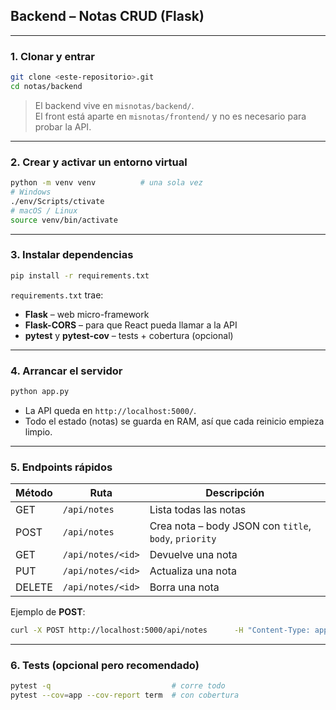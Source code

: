 ## Backend – Notas CRUD (Flask)
---

### 1. Clonar y entrar

```bash
git clone <este-repositorio>.git
cd notas/backend
```

> El backend vive en `misnotas/backend/`.  
> El front está aparte en `misnotas/frontend/` y no es necesario para probar la API.

---

### 2. Crear y activar un entorno virtual

```bash
python -m venv venv          # una sola vez
# Windows
./env/Scripts/ctivate
# macOS / Linux
source venv/bin/activate
```

---

### 3. Instalar dependencias

```bash
pip install -r requirements.txt
```

`requirements.txt` trae:

* **Flask** – web micro-framework  
* **Flask-CORS** – para que React pueda llamar a la API  
* **pytest** y **pytest-cov** – tests + cobertura (opcional)

---

### 4. Arrancar el servidor

```bash
python app.py
```

* La API queda en `http://localhost:5000/`.
* Todo el estado (notas) se guarda en RAM, así que cada reinicio empieza limpio.

---

### 5. Endpoints rápidos

| Método | Ruta                    | Descripción                                           |
|--------|-------------------------|-------------------------------------------------------|
| GET    | `/api/notes`           | Lista todas las notas                                 |
| POST   | `/api/notes`           | Crea nota – body JSON con `title`, `body`, `priority` |
| GET    | `/api/notes/<id>`      | Devuelve una nota                                     |
| PUT    | `/api/notes/<id>`      | Actualiza una nota                                    |
| DELETE | `/api/notes/<id>`      | Borra una nota                                        |

Ejemplo de **POST**:

```bash
curl -X POST http://localhost:5000/api/notes      -H "Content-Type: application/json"      -d '{"title":"Comprar café", "body":"250 g arábica","priority":"high"}'
```

---

### 6. Tests (opcional pero recomendado)

```bash
pytest -q                           # corre todo
pytest --cov=app --cov-report term  # con cobertura
```
